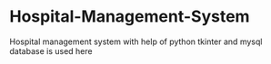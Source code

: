 # Hospital-Management-System
Hospital management system with help of python tkinter and mysql database is used here
